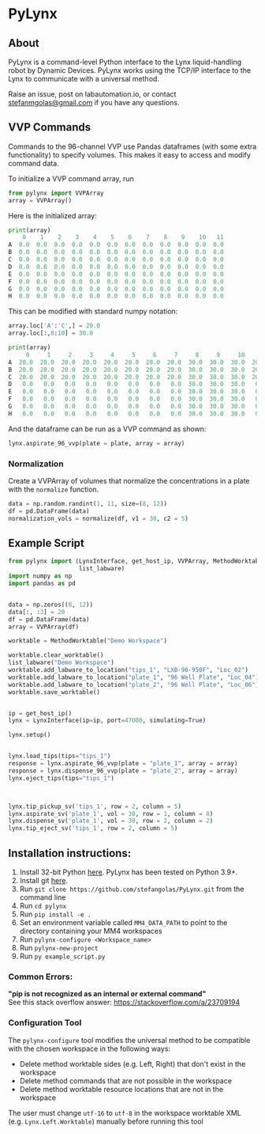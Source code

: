# PyLynx

## About
PyLynx is a command-level Python interface to the Lynx liquid-handling robot by Dynamic Devices. PyLynx works using the TCP/IP interface to the Lynx to communicate with a universal method.

Raise an issue, post on labautomation.io, or contact stefanmgolas@gmail.com if you have any questions.

## VVP Commands

Commands to the 96-channel VVP use Pandas dataframes (with some extra functionality) to specify volumes. This makes it easy to access and modify command data.

To initialize a VVP command array, run
```python
from pylynx import VVPArray
array = VVPArray()
```

Here is the initialized array:
```python
print(array)
    0    1    2    3    4    5    6    7    8    9    10   11
A  0.0  0.0  0.0  0.0  0.0  0.0  0.0  0.0  0.0  0.0  0.0  0.0
B  0.0  0.0  0.0  0.0  0.0  0.0  0.0  0.0  0.0  0.0  0.0  0.0
C  0.0  0.0  0.0  0.0  0.0  0.0  0.0  0.0  0.0  0.0  0.0  0.0
D  0.0  0.0  0.0  0.0  0.0  0.0  0.0  0.0  0.0  0.0  0.0  0.0
E  0.0  0.0  0.0  0.0  0.0  0.0  0.0  0.0  0.0  0.0  0.0  0.0
F  0.0  0.0  0.0  0.0  0.0  0.0  0.0  0.0  0.0  0.0  0.0  0.0
G  0.0  0.0  0.0  0.0  0.0  0.0  0.0  0.0  0.0  0.0  0.0  0.0
H  0.0  0.0  0.0  0.0  0.0  0.0  0.0  0.0  0.0  0.0  0.0  0.0
```

This can be modified with standard numpy notation:
```python
array.loc['A':'C',] = 20.0
array.loc[:,8:10] = 30.0
```

```python
print(array)
     0     1     2     3     4     5     6     7     8     9     10    11
A  20.0  20.0  20.0  20.0  20.0  20.0  20.0  20.0  30.0  30.0  30.0  20.0
B  20.0  20.0  20.0  20.0  20.0  20.0  20.0  20.0  30.0  30.0  30.0  20.0
C  20.0  20.0  20.0  20.0  20.0  20.0  20.0  20.0  30.0  30.0  30.0  20.0
D   0.0   0.0   0.0   0.0   0.0   0.0   0.0   0.0  30.0  30.0  30.0   0.0
E   0.0   0.0   0.0   0.0   0.0   0.0   0.0   0.0  30.0  30.0  30.0   0.0
F   0.0   0.0   0.0   0.0   0.0   0.0   0.0   0.0  30.0  30.0  30.0   0.0
G   0.0   0.0   0.0   0.0   0.0   0.0   0.0   0.0  30.0  30.0  30.0   0.0
H   0.0   0.0   0.0   0.0   0.0   0.0   0.0   0.0  30.0  30.0  30.0   0.0
```

And the dataframe can be run as a VVP command as shown:
```python
lynx.aspirate_96_vvp(plate = plate, array = array)
```

### Normalization
Create a VVPArray of volumes that normalize the concentrations in a plate with the `normalize` function.

```python
data = np.random.randint(1, 11, size=(8, 12))
df = pd.DataFrame(data)
normalization_vols = normalize(df, v1 = 30, c2 = 5)
```

## Example Script

```python
from pylynx import (LynxInterface, get_host_ip, VVPArray, MethodWorktable,
                    list_labware)
import numpy as np
import pandas as pd


data = np.zeros((8, 12))
data[:, :3] = 20
df = pd.DataFrame(data)
array = VVPArray(df)

worktable = MethodWorktable("Demo Workspace")

worktable.clear_worktable()
list_labware("Demo Workspace")
worktable.add_labware_to_location("tips_1", "LXB-96-950F", "Loc_02")
worktable.add_labware_to_location("plate_1", "96 Well Plate", "Loc_04")
worktable.add_labware_to_location("plate_2", "96 Well Plate", "Loc_06")
worktable.save_worktable()


ip = get_host_ip()
lynx = LynxInterface(ip=ip, port=47000, simulating=True)

lynx.setup()


lynx.load_tips(tips="tips_1")
response = lynx.aspirate_96_vvp(plate = "plate_1", array = array)
response = lynx.dispense_96_vvp(plate = "plate_2", array = array)
lynx.eject_tips(tips="tips_1")



lynx.tip_pickup_sv('tips_1', row = 2, column = 5)
lynx.aspirate_sv('plate_1', vol = 30, row = 1, column = 8)
lynx.dispense_sv('plate_1', vol = 30, row = 2, column = 2)
lynx.tip_eject_sv('tips_1', row = 2, column = 5)
```

## Installation instructions:
1. Install 32-bit Python [here](https://www.python.org/downloads/windows/). PyLynx has been tested on Python 3.9+.
2. Install git [here](https://git-scm.com/download/win).
3. Run `git clone https://github.com/stefangolas/PyLynx.git` from the command line
4. Run `cd pylynx`
5. Run `pip install -e .`
6. Set an environment variable called `MM4_DATA_PATH` to point to the directory containing your MM4 workspaces
7. Run `pylynx-configure <Workspace_name>`
8. Run `pylynx-new-project`
9. Run `py example_script.py`

### Common Errors:

**"pip is not recognized as an internal or external command"** </br>
See this stack overflow answer: https://stackoverflow.com/a/23709194

### Configuration Tool
The `pylynx-configure` tool modifies the universal method to be compatible with the chosen workspace in the following ways:
* Delete method worktable sides (e.g. Left, Right) that don't exist in the workspace
* Delete method commands that are not possible in the workspace
* Delete method worktable resource locations that are not in the workspace

The user must change `utf-16` to `utf-8` in the workspace worktable XML (e.g. `Lynx.Left.Worktable`) manually before running this tool
